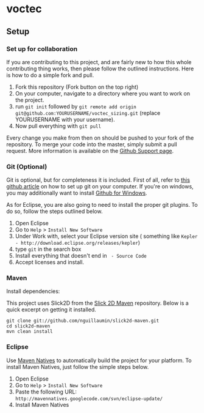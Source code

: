 voctec
======
## Setup

### Set up for collaboration

If you are contributing to this project, and are fairly new to how this whole contributing thing works, then please follow the outlined instructions. Here is how to do a simple fork and pull.

1. Fork this repository (Fork button on the top right)
2. On your computer, navigate to a directory where you want to work on the project.
3. run `git init` followed by `git remote add origin git@github.com:YOURUSERNAME/voctec_sizing.git` (replace YOURUSERNAME with your username).
4. Now pull everything with `git pull`

Every change you make from then on should be pushed to your fork of the repository. To merge your code into the master, simply submit a pull request. More information is available on the [Github Support page](https://help.github.com/articles/using-pull-requests).

### Git (Optional)

Git is optional, but for completeness it is included. First of all, refer to [this github article](https://help.github.com/articles/set-up-git) on how to set up git on your computer. If you're on windows, you may additionally want to install [Github for Windows](http://windows.github.com/).

As for Eclipse, you are also going to need to install the proper git plugins. To do so, follow the steps outlined below.

1. Open Eclipse
2. Go to `Help` > `Install New Software`
3. Under Work with, select your Eclipse version site ( something like `Kepler - http://download.eclipse.org/releases/kepler`)
3. type `git` in the search box
4. Install everything that doesn't end in ` - Source Code`
5. Accept licenses and install.

### Maven

Install dependencies:

This project uses Slick2D from the [Slick 2D Maven](https://github.com/nguillaumin/slick2d-maven) repository. Below is a quick excerpt on getting it installed.

```
git clone git://github.com/nguillaumin/slick2d-maven.git
cd slick2d-maven
mvn clean install
```

### Eclipse

Use [Maven Natives](https://code.google.com/p/mavennatives/#Eclipse_Plugin) to automatically build the project for your platform. To install Maven Natives, just follow the simple steps below.

1. Open Eclipse
2. Go to `Help` > `Install New Software`
3. Paste the following URL: `http://mavennatives.googlecode.com/svn/eclipse-update/`
4. Install Maven Natives

